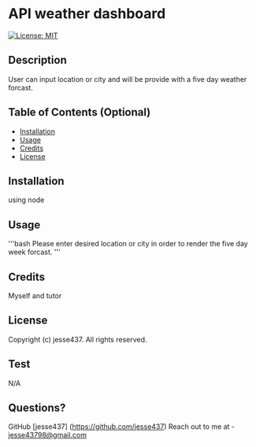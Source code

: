 
  # API weather dashboard
  [![License: MIT](https://img.shields.io/badge/License-MIT-blue.svg)](https://opensource.org/license/MIT)

  ## Description  
  User can input location or city and will be provide with a five day weather forcast.

  ## Table of Contents (Optional)
  - [Installation](#installation)
  - [Usage](#usage)
  - [Credits](#credits)
  - [License](#license)

  ## Installation
  using node
  
  ## Usage
  '''bash
    Please enter desired location or city in order to render the five day week forcast.
    '''

  ## Credits
  Myself and tutor

  ## License 
  Copyright (c) jesse437. All rights reserved.
  

  ## Test 
  N/A

  ## Questions?
  GitHub [jesse437] (https://github.com/jesse437)
  Reach out to me at - [jesse43798@gmail.com](mailto://jesse43798@gmail.com)

  